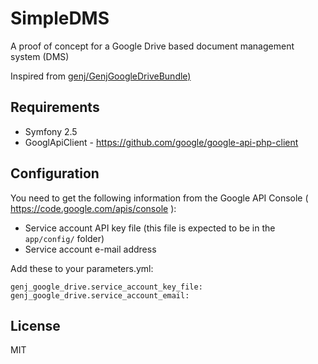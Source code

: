 # SimpleDMS

A proof of concept for a Google Drive based document management system (DMS)  

Inspired from [genj/GenjGoogleDriveBundle)](https://github.com/genj/GenjGoogleDriveBundle)

## Requirements
  
  * Symfony 2.5
  * GooglApiClient - https://github.com/google/google-api-php-client


## Configuration

You need to get the following information from the Google API Console ( https://code.google.com/apis/console ):

* Service account API key file (this file is expected to be in the ```app/config/``` folder)
* Service account e-mail address

Add these to your parameters.yml:

```
genj_google_drive.service_account_key_file:
genj_google_drive.service_account_email:
```

## License

MIT
